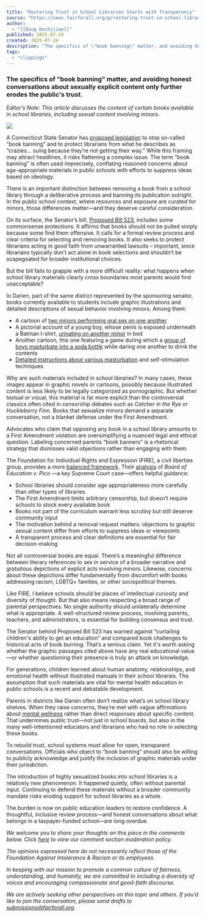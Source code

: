 ```yaml
---
title: "Restoring Trust in School Libraries Starts with Transparency"
source: "https://news.fairforall.org/p/restoring-trust-in-school-libraries?publication_id=415200&post_id=169145932&isFreemail=true&r=7br8e&triedRedirect=true"
author:
  - "[[Doug Kechijian]]"
published: 2025-07-24
created: 2025-07-24
description: "The specifics of \"book banning\" matter, and avoiding honest conversations about sexually explicit content only further erodes the public's trust."
tags:
  - "clippings"
---
```

### The specifics of "book banning" matter, and avoiding honest conversations about sexually explicit content only further erodes the public's trust.

*Editor’s Note: This article discusses the content of certain books available in school libraries, including sexual content involving minors.*

![](https://substackcdn.com/image/fetch/$s_!aFdH!)

A Connecticut State Senator has [proposed legislation](https://x.com/senatorduff/status/1879256969686683726?s=46) to stop so-called “book banning” and to protect librarians from what he describes as “crazies… suing because they’re not getting their way.” While this framing may attract headlines, it risks flattening a complex issue. The term “book banning” is often used imprecisely, conflating reasoned concerns about age-appropriate materials in public schools with efforts to suppress ideas based on ideology.

There is an important distinction between removing a book from a school library through a deliberative process and banning its publication outright. In the public school context, where resources and exposure are curated for minors, those differences matter—and they deserve careful consideration.

On its surface, the Senator’s bill, [Proposed Bill 523](https://www.cga.ct.gov/2025/TOB/S/PDF/2025SB-00523-R00-SB.PDF), includes some commonsense protections. It affirms that books should not be pulled simply because some find them offensive. It calls for a formal review process and clear criteria for selecting and removing books. It also seeks to protect librarians acting in good faith from unwarranted lawsuits – important, since librarians typically don’t act alone in book selections and shouldn’t be scapegoated for broader institutional choices.

But the bill fails to grapple with a more difficult reality: what happens when school library materials clearly cross boundaries most parents would find unacceptable?

In Darien, part of the same district represented by the sponsoring senator, books currently available to students include graphic illustrations and detailed descriptions of sexual behavior involving minors. Among them:

- A cartoon of [two minors performing oral sex on one another](https://www.darienparents.org/gender-queer)
- A pictorial account of a young boy, whose penis is exposed underneath a Batman t-shirt, [urinating on another minor](https://www.darienparents.org/blankets) in bed
- Another cartoon, this one featuring a game during which a [group of boys masturbate into a soda bottle](https://www.darienparents.org/flamer) while daring one another to drink the contents
- [Detailed instructions about various masturbation](https://www.darienparents.org/sex-an-uncensored-guide) and self-stimulation techniques

Why are such materials included in school libraries? In many cases, these images appear in graphic novels or cartoons, possibly because illustrated content is less likely to be legally categorized as pornographic. But whether textual or visual, this material is far more explicit than the controversial classics often cited in censorship debates such as *Catcher in the Rye* or *Huckleberry Finn*. Books that sexualize minors demand a separate conversation, not a blanket defense under the First Amendment.

Advocates who claim that opposing any book in a school library amounts to a First Amendment violation are oversimplifying a nuanced legal and ethical question. Labeling concerned parents “book banners” is a rhetorical strategy that dismisses valid objections rather than engaging with them.

The Foundation for Individual Rights and Expression (FIRE), a civil liberties group, provides a more [balanced framework](https://www.thefire.org/research-learn/faq-libraries-bookstores-and-free-speech). Their [analysis](https://www.youtube.com/watch?v=krIekmhDnyk) of *Board of Education v. Pico* —a key Supreme Court case—offers helpful guidance:

- School libraries should consider age appropriateness more carefully than other types of libraries
- The First Amendment limits arbitrary censorship, but doesn’t require schools to stock every available book
- Books not part of the curriculum warrant less scrutiny but still deserve community input
- The motivation behind a removal request matters: objections to graphic sexual content differ from efforts to suppress ideas or viewpoints
- A transparent process and clear definitions are essential for fair decision-making

Not all controversial books are equal. There’s a meaningful difference between literary references to sex in service of a broader narrative and gratuitous depictions of explicit acts involving minors. Likewise, concerns about these depictions differ fundamentally from discomfort with books addressing racism, LGBTQ+ families, or other sociopolitical themes.

Like FIRE, I believe schools should be places of intellectual curiosity and diversity of thought. But that also means respecting a broad range of parental perspectives. No single authority should unilaterally determine what is appropriate. A well-structured review process, involving parents, teachers, and administrators, is essential for building consensus and trust.

The Senator behind Proposed Bill 523 has warned against “curtailing children's ability to get an education” and compared book challenges to historical acts of book burning. That’s a serious claim. Yet it's worth asking whether the graphic passages cited above have any real educational value—or whether questioning their presence is truly an attack on knowledge.

For generations, children learned about human anatomy, relationships, and emotional health without illustrated manuals in their school libraries. The assumption that such materials are vital for mental health education in public schools is a recent and debatable development.

Parents in districts like Darien often don’t realize what’s on school library shelves. When they raise concerns, they’re met with vague affirmations about [mental wellness](https://news.fairforall.org/p/mental-health-parental-rights-and) rather than direct responses about specific content. That undermines public trust—not just in school boards, but also in the many well-intentioned educators and librarians who had no role in selecting these books.

To rebuild trust, school systems must allow for open, transparent conversations. Officials who object to “book banning” should also be willing to publicly acknowledge and justify the inclusion of graphic materials under their jurisdiction.

The introduction of highly sexualized books into school libraries is a relatively new phenomenon. It happened quietly, often without parental input. Continuing to defend these materials without a broader community mandate risks eroding support for school libraries as a whole.

The burden is now on public education leaders to restore confidence. A thoughtful, inclusive review process—and honest conversations about what belongs in a taxpayer-funded school—are long overdue.

*We welcome you to share your thoughts on this piece in the comments below. Click [here](https://news.fairforall.org/about) to view our comment section moderation policy.*

*The opinions expressed here do not necessarily reflect those of the Foundation Against Intolerance & Racism or its employees.*

*In keeping with our mission to promote a common culture of fairness, understanding, and humanity, we are committed to including a diversity of voices and encouraging compassionate and good-faith discourse.*

*We are actively seeking other perspectives on this topic and others. If you’d like to join the conversation, please send drafts to [submissions@fairforall.org](https://news.fairforall.org/p/).*